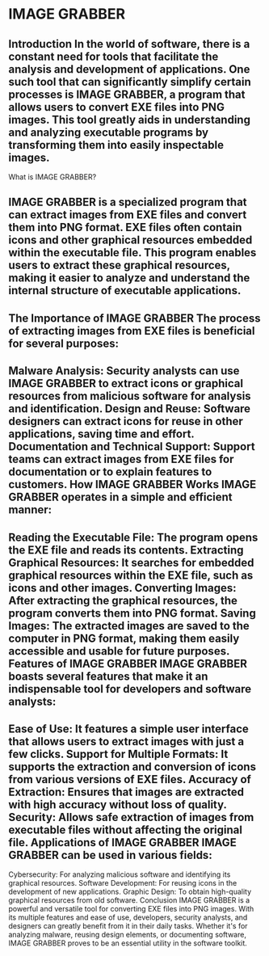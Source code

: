 # IMAGE GRABBER
Introduction
In the world of software, there is a constant need for tools that facilitate the analysis and development of applications. One such tool that can significantly simplify certain processes is IMAGE GRABBER, a program that allows users to convert EXE files into PNG images. This tool greatly aids in understanding and analyzing executable programs by transforming them into easily inspectable images.
---
What is IMAGE GRABBER?

IMAGE GRABBER is a specialized program that can extract images from EXE files and convert them into PNG format. EXE files often contain icons and other graphical resources embedded within the executable file. This program enables users to extract these graphical resources, making it easier to analyze and understand the internal structure of executable applications.
--
The Importance of IMAGE GRABBER
The process of extracting images from EXE files is beneficial for several purposes:
---
Malware Analysis: Security analysts can use IMAGE GRABBER to extract icons or graphical resources from malicious software for analysis and identification.
Design and Reuse: Software designers can extract icons for reuse in other applications, saving time and effort.
Documentation and Technical Support: Support teams can extract images from EXE files for documentation or to explain features to customers.
How IMAGE GRABBER Works
IMAGE GRABBER operates in a simple and efficient manner:
---
Reading the Executable File: The program opens the EXE file and reads its contents.
Extracting Graphical Resources: It searches for embedded graphical resources within the EXE file, such as icons and other images.
Converting Images: After extracting the graphical resources, the program converts them into PNG format.
Saving Images: The extracted images are saved to the computer in PNG format, making them easily accessible and usable for future purposes.
Features of IMAGE GRABBER
IMAGE GRABBER boasts several features that make it an indispensable tool for developers and software analysts:
---
Ease of Use: It features a simple user interface that allows users to extract images with just a few clicks.
Support for Multiple Formats: It supports the extraction and conversion of icons from various versions of EXE files.
Accuracy of Extraction: Ensures that images are extracted with high accuracy without loss of quality.
Security: Allows safe extraction of images from executable files without affecting the original file.
Applications of IMAGE GRABBER
IMAGE GRABBER can be used in various fields:
---
Cybersecurity: For analyzing malicious software and identifying its graphical resources.
Software Development: For reusing icons in the development of new applications.
Graphic Design: To obtain high-quality graphical resources from old software.
Conclusion
IMAGE GRABBER is a powerful and versatile tool for converting EXE files into PNG images. With its multiple features and ease of use, developers, security analysts, and designers can greatly benefit from it in their daily tasks. Whether it's for analyzing malware, reusing design elements, or documenting software, IMAGE GRABBER proves to be an essential utility in the software toolkit.






